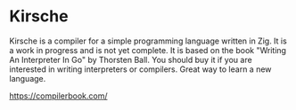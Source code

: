 # Kirsche

Kirsche is a compiler for a simple programming language written in Zig. It is a work in progress and is not yet complete. It is based on the book "Writing An Interpreter In Go" by Thorsten Ball. You should buy it if you are interested in writing interpreters or compilers. Great way to learn a new language.

https://compilerbook.com/
